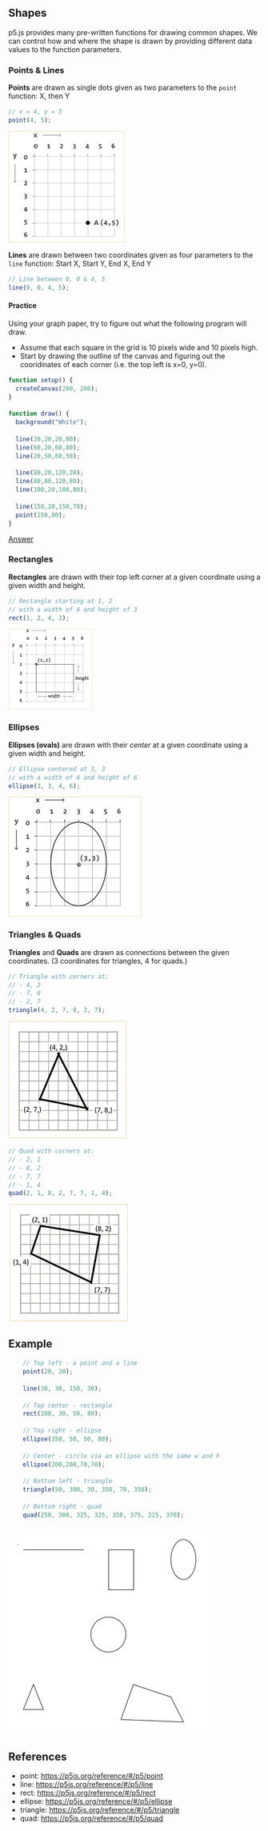 ## Shapes

p5.js provides many pre-written functions for drawing common shapes. We can control how and where the shape is drawn by providing different data values to the function parameters.

### Points & Lines

**Points** are drawn as single dots given as two parameters to the `point` function: X, then Y
```javascript
// x = 4, y = 5
point(4, 5); 
```

![Point](point.png)

**Lines** are drawn between two coordinates given as four parameters to the `line` function: Start X, Start Y, End X, End Y
```javascript
// Line between 0, 0 & 4, 5
line(0, 0, 4, 5); 
```

#### Practice
Using your graph paper, try to figure out what the following program will draw. 
- Assume that each square in the grid is 10 pixels wide and 10 pixels high.
- Start by drawing the outline of the canvas and figuring out the cooridinates of each corner (i.e. the top left is x=0, y=0).

```javascript
function setup() {
  createCanvas(200, 200);
}

function draw() {
  background("White");
  
  line(20,20,20,80);
  line(60,20,60,80);
  line(20,50,60,50);
  
  line(80,20,120,20);
  line(80,80,120,80);
  line(100,20,100,80);
  
  line(150,20,150,70);
  point(150,80);
}
```

[Answer](lines_answer.jpg)

### Rectangles
**Rectangles** are drawn with their top left corner at a given coordinate using a given width and height.

```javascript
// Rectangle starting at 1, 2
// with a width of 4 and height of 3
rect(1, 2, 4, 3);
```

![Rectangle](rect.png)

### Ellipses
**Ellipses (ovals)** are drawn with their *center* at a given coordinate using a given width and height.

```javascript
// Ellipse centered at 3, 3
// with a width of 4 and height of 6
ellipse(3, 3, 4, 6);
```

![Ellipse](ellipse.png)


### Triangles & Quads
**Triangles** and **Quads** are drawn as connections between the given coordinates. (3 coordinates for triangles, 4 for quads.)

```javascript
// Triangle with corners at: 
// - 4, 2
// - 7, 8
// - 2, 7
triangle(4, 2, 7, 8, 2, 7);
```
![Triangle](triangle.png)


```javascript
// Quad with corners at: 
// - 2, 1
// - 8, 2
// - 7, 7
// - 1, 4
quad(2, 1, 8, 2, 7, 7, 1, 4);
```
![Quad](quad.png)

## Example

```javascript
    // Top left - a point and a line
    point(20, 20);
    
    line(30, 30, 150, 30);
    
    // Top center - rectangle
    rect(200, 30, 50, 80);
    
    // Top right - ellipse
    ellipse(350, 50, 50, 80);
    
    // Center - circle via an ellipse with the same w and h
    ellipse(200,200,70,70);
    
    // Bottom left - triangle
    triangle(50, 300, 30, 350, 70, 350);
    
    // Bottom right - quad
    quad(250, 300, 325, 325, 350, 375, 225, 370);
    
```

![Shapes](shapes.png)

## References
- point: <a href="https://p5js.org/reference/#/p5/point" target="_blank">https://p5js.org/reference/#/p5/point</a>
- line: <a href="https://p5js.org/reference/#/p5/line" target="_blank">https://p5js.org/reference/#/p5/line</a>
- rect: <a href="https://p5js.org/reference/#/p5/rect" target="_blank">https://p5js.org/reference/#/p5/rect</a>
- ellipse: <a href="https://p5js.org/reference/#/p5/ellipse" target="_blank">https://p5js.org/reference/#/p5/ellipse</a>
- triangle: <a href="https://p5js.org/reference/#/p5/triangle" target="_blank">https://p5js.org/reference/#/p5/triangle</a>
- quad: <a href="https://p5js.org/reference/#/p5/quad" target="_blank">https://p5js.org/reference/#/p5/quad</a>
